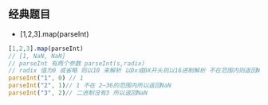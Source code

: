 ## 经典题目
- [1,2,3].map(parseInt)
```js
[1,2,3].map(parseInt)
// [1, NaN, NaN]
// parseInt 有两个参数 parseInt(s,radix)
// radix 值为0 或省略 则以10 来解析 以0x或0X开头则以16进制解析 不在范围内则返回NaN
parseInt("1", 0) // 1
parseInt("2", 1)// 1 不在 2~36的范围内所以返回NaN
parseInt("3", 2)// 二进制没有3 所以返回NaN
```
